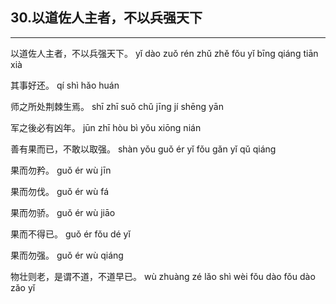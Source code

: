## 30.以道佐人主者，不以兵强天下
---


<ruby><rbc><rb> 以道佐人主者，不以兵强天下。 </rb></rbc>
  <rtc><rt>yǐ dào zuǒ rén zhǔ zhě fǒu yǐ bīng qiáng tiān xià</rt></rtc>
</ruby>

<ruby><rbc><rb> 其事好还。 </rb></rbc>
  <rtc><rt>qí shì hǎo huán</rt></rtc>
</ruby>

<ruby><rbc><rb> 师之所处荆棘生焉。 </rb></rbc>
  <rtc><rt>shī zhī suǒ chǔ jīng jí shēng yān</rt></rtc>
</ruby>

<ruby><rbc><rb> 军之後必有凶年。 </rb></rbc>
  <rtc><rt>jūn zhī hòu bì yǒu xiōng nián</rt></rtc>
</ruby>

<ruby><rbc><rb> 善有果而已，不敢以取强。 </rb></rbc>
  <rtc><rt>shàn yǒu guǒ ér yǐ fǒu gǎn yǐ qǔ qiáng</rt></rtc>
</ruby>

<ruby><rbc><rb> 果而勿矜。 </rb></rbc>
  <rtc><rt>guǒ ér wù jīn</rt></rtc>
</ruby>

<ruby><rbc><rb> 果而勿伐。 </rb></rbc>
  <rtc><rt>guǒ ér wù fá</rt></rtc>
</ruby>

<ruby><rbc><rb> 果而勿骄。 </rb></rbc>
  <rtc><rt>guǒ ér wù jiāo</rt></rtc>
</ruby>

<ruby><rbc><rb> 果而不得已。 </rb></rbc>
  <rtc><rt>guǒ ér fǒu dé yǐ</rt></rtc>
</ruby>

<ruby><rbc><rb> 果而勿强。 </rb></rbc>
  <rtc><rt>guǒ ér wù qiáng</rt></rtc>
</ruby>

<ruby><rbc><rb> 物壮则老，是谓不道，不道早已。 </rb></rbc>
  <rtc><rt>wù zhuàng zé lǎo shì wèi fǒu dào fǒu dào zǎo yǐ</rt></rtc>
</ruby>

<ruby><rbc><rb>  </rb></rbc>
  <rtc><rt></rt></rtc>
</ruby>

